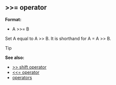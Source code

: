 ## >>= operator

**Format:**
+   A >>= B

Set A equal to A >> B. It is shorthand for A = A >> B.

> [!TIP] 
> **See also:**
> +   [>> shift operator](/ref/operator/%3e%3e/shift.md) 
> +   [<<= operator](/ref/operator/%3c%3c=.md) 
> +   [operators](/ref/operator.md)